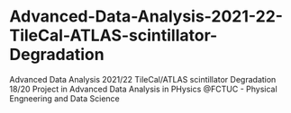 # Advanced-Data-Analysis-2021-22-TileCal-ATLAS-scintillator-Degradation
Advanced Data Analysis 2021/22 TileCal/ATLAS scintillator Degradation  18/20
Project in Advanced Data Analysis in PHysics @FCTUC - Physical Engneering and Data Science
